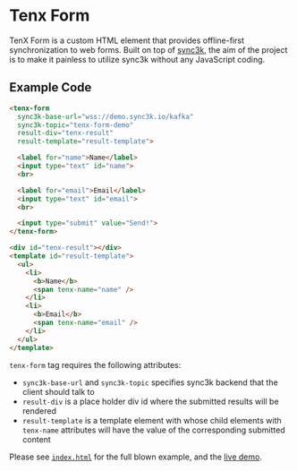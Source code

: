 Tenx Form
===

TenX Form is a custom HTML element that provides offline-first synchronization to web forms. Built on top of [sync3k](http://github.com/google/sync3k-client), the aim of the project is to make it painless to utilize sync3k without any JavaScript coding.

Example Code
---

```html
<tenx-form
  sync3k-base-url="wss://demo.sync3k.io/kafka" 
  sync3k-topic="tenx-form-demo" 
  result-div="tenx-result" 
  result-template="result-template">

  <label for="name">Name</label>
  <input type="text" id="name">
  <br>

  <label for="email">Email</label>
  <input type="text" id="email">
  <br>

  <input type="submit" value="Send!">
</tenx-form>

<div id="tenx-result"></div>
<template id="result-template">
  <ul>
    <li>
      <b>Name</b>
      <span tenx-name="name" />
    </li>
    <li>
      <b>Email</b>
      <span tenx-name="email" />
    </li>
  </ul>
</template>
```

`tenx-form` tag requires the following attributes:

  * `sync3k-base-url` and `sync3k-topic` specifies sync3k backend that the client should talk to
  * `result-div` is a place holder div id where the submitted results will be rendered
  * `result-template` is a template element with whose child elements with `tenx-name` attributes will have the value of the corresponding submitted content

Please see [`index.html`](https://github.com/sync3k/tenx-form/blob/master/index.html) for the full blown example, and the [live demo](https://tenx-form-demo.sync3k.io/).
